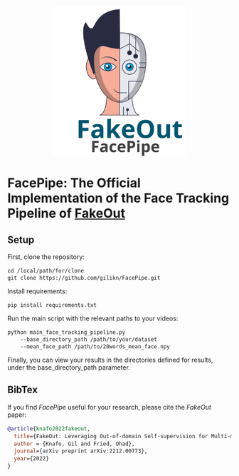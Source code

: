 <div align="center">
<img src="images/facepipe_logo.svg" alt="logo" width=300></img>
</div>

<!-- # FakeOut -->
# FacePipe: The Official Implementation of the Face Tracking Pipeline of [FakeOut](https://github.com/gilikn/FakeOut)

## Setup
First, clone the repository:
```
cd /local/path/for/clone
git clone https://github.com/gilikn/FacePipe.git
```

Install requirements:
```
pip install requirements.txt
```

Run the main script with the relevant paths to your videos:
```
python main_face_tracking_pipeline.py
    --base_directory_path /path/to/your/dataset 
    --mean_face_path /path/to/20words_mean_face.npy
```

Finally, you can view your results in the directories defined for results, under the base_directory_path parameter.

## BibTex
If you find <i>FacePipe</i> useful for your research, please cite the <i>FakeOut</i> paper:
```bib
@article{knafo2022fakeout,
  title={FakeOut: Leveraging Out-of-domain Self-supervision for Multi-modal Video Deepfake Detection},
  author = {Knafo, Gil and Fried, Ohad},
  journal={arXiv preprint arXiv:2212.00773},
  year={2022}
}
```
